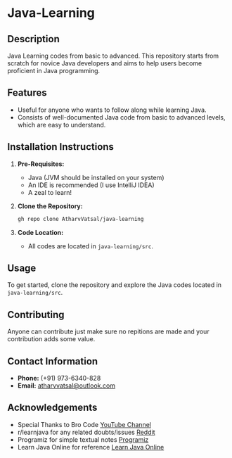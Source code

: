 # Java-Learning

## Description

Java Learning codes from basic to advanced. This repository starts from scratch for novice Java developers and aims to help users become proficient in Java programming.

## Features

- Useful for anyone who wants to follow along while learning Java.
- Consists of well-documented Java code from basic to advanced levels, which are easy to understand.

## Installation Instructions

1. **Pre-Requisites:**
   - Java (JVM should be installed on your system)
   - An IDE is recommended (I use IntelliJ IDEA)
   - A zeal to learn!

2. **Clone the Repository:**
   ```bash
   gh repo clone AtharvVatsal/java-learning
   ```

3. **Code Location:**
   - All codes are located in `java-learning/src`.

## Usage

To get started, clone the repository and explore the Java codes located in `java-learning/src`.

## Contributing
Anyone can contribute just make sure no repitions are made and your contribution adds some value.

## Contact Information

- **Phone:** (+91) 973-6340-828
- **Email:** atharvvatsal@outlook.com

## Acknowledgements

- Special Thanks to Bro Code [YouTube Channel](https://www.youtube.com/@BroCodez)
- r/learnjava for any related doubts/issues [Reddit](https://www.reddit.com/r/learnjava)
- Programiz for simple textual notes [Programiz](https://www.programiz.com/java-programming)
- Learn Java Online for reference [Learn Java Online](https://www.learnjavaonline.org)
